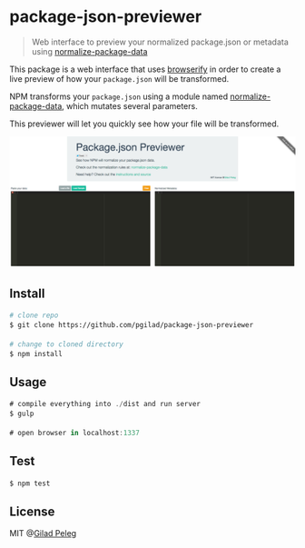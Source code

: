 # package-json-previewer
> Web interface to preview your normalized package.json or metadata using [normalize-package-data](https://github.com/npm/normalize-package-data)

This package is a web interface that uses [browserify](http://browserify.org/) in order to create a live preview of how your `package.json` will be transformed.

NPM transforms your `package.json` using a module named [normalize-package-data](https://github.com/npm/normalize-package-data), which mutates several parameters.

This previewer will let you quickly see how your file will be transformed.

![package.json previewer](media.png)

## Install

```sh
# clone repo
$ git clone https://github.com/pgilad/package-json-previewer

# change to cloned directory
$ npm install
```

## Usage

```js
# compile everything into ./dist and run server
$ gulp

# open browser in localhost:1337
```

## Test

```sh
$ npm test
```

## License

MIT @[Gilad Peleg](http://giladpeleg.com)
